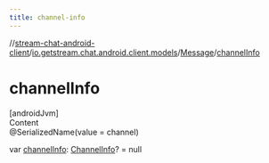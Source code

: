 ```yaml
---
title: channel-info
---
```

//[stream-chat-android-client](../../../index.md)/[io.getstream.chat.android.client.models](../index.md)/[Message](index.md)/[channelInfo](channelInfo.md)



# channelInfo  
[androidJvm]  
Content  
@SerializedName(value = channel)  
  
var [channelInfo](channelInfo.md): [ChannelInfo](../ChannelInfo/index.md)? = null  



